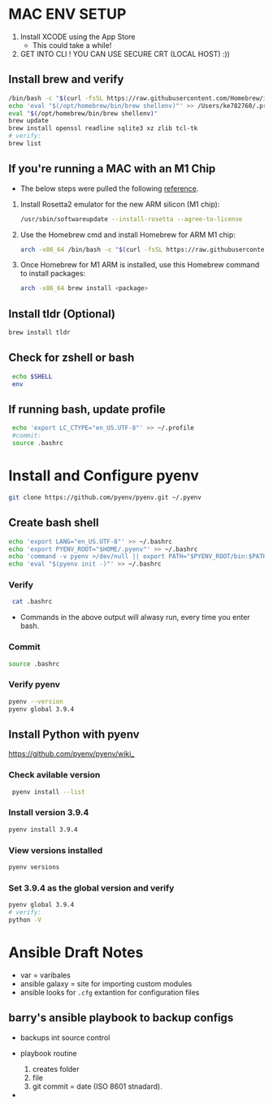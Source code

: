 
# MAC ENV SETUP

1. Install XCODE using the App Store
   - This could take a while!
2. GET INTO CLI ! YOU CAN USE SECURE CRT (LOCAL HOST)  :))

## Install brew and verify

```bash
/bin/bash -c "$(curl -fsSL https://raw.githubusercontent.com/Homebrew/install/HEAD/install.sh)"
echo 'eval "$(/opt/homebrew/bin/brew shellenv)"' >> /Users/ke782760/.profile
eval "$(/opt/homebrew/bin/brew shellenv)"
brew update
brew install openssl readline sqlite3 xz zlib tcl-tk
# verify:
brew list
```

## If you're running a MAC with an M1 Chip

- The below steps were pulled the following [reference](https://stackoverflow.com/questions/64963370/error-cannot-install-in-homebrew-on-arm-processor-in-intel-default-prefix-usr).

1. Install Rosetta2 emulator for the new ARM silicon (M1 chip):

    ```bash
    /usr/sbin/softwareupdate --install-rosetta --agree-to-license
    ```

2. Use the Homebrew cmd and install Homebrew for ARM M1 chip:  

    ```bash
    arch -x86_64 /bin/bash -c "$(curl -fsSL https://raw.githubusercontent.com/Homebrew/install/master/install.sh)"
    ```

3. Once Homebrew for M1 ARM is installed, use this Homebrew command to install packages:

    ```bash
    arch -x86_64 brew install <package>
    ```

## Install tldr (Optional)

```bash
brew install tldr
```

## Check for zshell or bash

```bash
 echo $SHELL
 env
```

## If running bash, update profile

```bash
 echo 'export LC_CTYPE="en_US.UTF-8"' >> ~/.profile
 #commit:
 source .bashrc
```

# Install and Configure pyenv

```bash
git clone https://github.com/pyenv/pyenv.git ~/.pyenv
```

## Create bash shell

```bash
echo 'export LANG="en_US.UTF-8"' >> ~/.bashrc
echo 'export PYENV_ROOT="$HOME/.pyenv"' >> ~/.bashrc
echo 'command -v pyenv >/dev/null || export PATH="$PYENV_ROOT/bin:$PATH"' >> ~/.bashrc
echo 'eval "$(pyenv init -)"' >> ~/.bashrc
```

### Verify

```bash
 cat .bashrc
```

- Commands in the above output will alwasy run, every time you enter bash.

### Commit

```bash
source .bashrc
```

### Verify pyenv

```bash
pyenv --version
pyenv global 3.9.4
```

## Install Python with pyenv

<https://github.com/pyenv/pyenv/wiki_>

### Check avilable version

```bash
 pyenv install --list
 ```

### Install version 3.9.4

```bash
pyenv install 3.9.4
```

### View versions installed

```bash
pyenv versions
 ```

### Set 3.9.4 as the global version and verify

```bash
pyenv global 3.9.4
# verify:
python -V
```

# Ansible Draft Notes

- var = varibales
- ansible galaxy = site for importing custom modules
- ansible looks for `.cfg` extantion for configuration files

## barry's ansible playbook to backup configs

- backups int source control
- playbook routine
  1. creates folder
  2. file
  3. git commit = date (ISO 8601 stnadard).

- 
